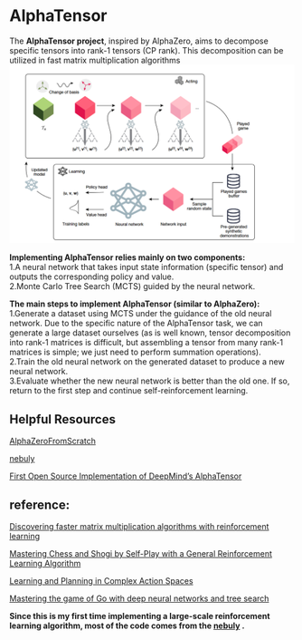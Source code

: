 # AlphaTensor
The **AlphaTensor project**, inspired by AlphaZero, aims to decompose specific tensors into rank-1 tensors (CP rank). This decomposition can be utilized in fast matrix multiplication algorithms 
![alt text](./image/alphatensor.png)

**Implementing AlphaTensor relies mainly on two components:**  
1.A neural network that takes input state information (specific tensor) and outputs the corresponding policy and value.  
2.Monte Carlo Tree Search (MCTS) guided by the neural network.

**The main steps to implement AlphaTensor (similar to AlphaZero):**  
1.Generate a dataset using MCTS under the guidance of the old neural network. Due to the specific nature of the AlphaTensor task, we can generate a large dataset ourselves (as is well known, tensor decomposition into rank-1 matrices is difficult, but assembling a tensor from many rank-1 matrices is simple; we just need to perform summation operations).  
2.Train the old neural network on the generated dataset to produce a new neural network.  
3.Evaluate whether the new neural network is better than the old one. If so, return to the first step and continue self-reinforcement learning.




## Helpful Resources
[AlphaZeroFromScratch](https://github.com/foersterrobert/AlphaZeroFromScratch) 

[nebuly](https://github.com/nebuly-ai/nebuly/)

[First Open Source Implementation of DeepMind’s AlphaTensor](https://www.kdnuggets.com/2023/03/first-open-source-implementation-deepmind-alphatensor.html)

## reference:
[Discovering faster matrix multiplication algorithms with reinforcement learning](https://www.nature.com/articles/s41586-022-05172-4)

[Mastering Chess and Shogi by Self-Play with a General Reinforcement Learning Algorithm](https://arxiv.org/abs/1712.01815)

[Learning and Planning in Complex Action Spaces](https://arxiv.org/abs/2104.06303)

[Mastering the game of Go with deep neural networks and tree search](https://www.nature.com/articles/nature16961)

**Since this is my first time implementing a large-scale reinforcement learning algorithm, most of the code comes from the [nebuly](https://github.com/nebuly-ai/nebuly/) .**
